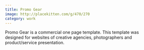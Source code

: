 ```yaml
---
title: Promo Gear
image: http://placekitten.com/g/470/270
category: work
---
```


Promo Gear is a commercial one page template. This template was designed for websites of creative agencies, photographers and product/service presentation.